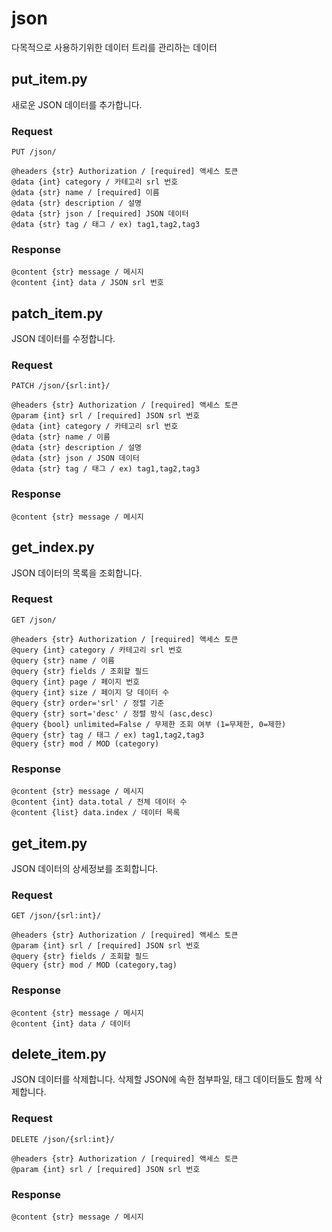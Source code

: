 # json

다목적으로 사용하기위한 데이터 트리를 관리하는 데이터


## put_item.py

새로운 JSON 데이터를 추가합니다.

### Request

```
PUT /json/

@headers {str} Authorization / [required] 액세스 토큰
@data {int} category / 카테고리 srl 번호
@data {str} name / [required] 이름
@data {str} description / 설명
@data {str} json / [required] JSON 데이터
@data {str} tag / 태그 / ex) tag1,tag2,tag3
```

### Response

```
@content {str} message / 메시지
@content {int} data / JSON srl 번호
```


## patch_item.py

JSON 데이터를 수정합니다.

### Request

```
PATCH /json/{srl:int}/

@headers {str} Authorization / [required] 액세스 토큰
@param {int} srl / [required] JSON srl 번호
@data {int} category / 카테고리 srl 번호
@data {str} name / 이름
@data {str} description / 설명
@data {str} json / JSON 데이터
@data {str} tag / 태그 / ex) tag1,tag2,tag3
```

### Response

```
@content {str} message / 메시지
```


## get_index.py

JSON 데이터의 목록을 조회합니다.

### Request

```
GET /json/

@headers {str} Authorization / [required] 액세스 토큰
@query {int} category / 카테고리 srl 번호
@query {str} name / 이름
@query {str} fields / 조회할 필드
@query {int} page / 페이지 번호
@query {int} size / 페이지 당 데이터 수
@query {str} order='srl' / 정렬 기준
@query {str} sort='desc' / 정렬 방식 (asc,desc)
@query {bool} unlimited=False / 무제한 조회 여부 (1=무제한, 0=제한)
@query {str} tag / 태그 / ex) tag1,tag2,tag3
@query {str} mod / MOD (category)
```

### Response

```
@content {str} message / 메시지
@content {int} data.total / 전체 데이터 수
@content {list} data.index / 데이터 목록
```


## get_item.py

JSON 데이터의 상세정보를 조회합니다.

### Request

```
GET /json/{srl:int}/

@headers {str} Authorization / [required] 액세스 토큰
@param {int} srl / [required] JSON srl 번호
@query {str} fields / 조회할 필드
@query {str} mod / MOD (category,tag)
```

### Response

```
@content {str} message / 메시지
@content {int} data / 데이터
```


## delete_item.py

JSON 데이터를 삭제합니다. 삭제할 JSON에 속한 첨부파일, 태그 데이터들도 함께 삭제합니다.

### Request

```
DELETE /json/{srl:int}/

@headers {str} Authorization / [required] 액세스 토큰
@param {int} srl / [required] JSON srl 번호
```

### Response

```
@content {str} message / 메시지
```
